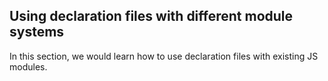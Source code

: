 ## Using declaration files with different module systems

In this section, we would learn how to use declaration files with existing JS modules.

